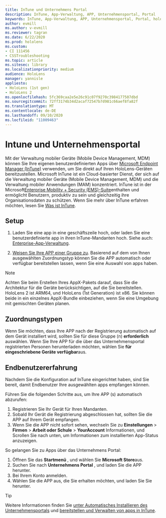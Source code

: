 ```yaml
---
title: InTune und Unternehmens Portal
description: InTune, App-Verwaltung, APP, Unternehmensportal, Portal
keywords: InTune, App-Verwaltung, APP, Unternehmensportal, Portal, hololens
author: evmill
ms.author: v-evmill
ms.reviewer: tagran
ms.date: 6/22/2020
ms.prod: hololens
ms.custom:
- CI 111456
- CSSTroubleshooting
ms.topic: article
ms.sitesec: library
ms.localizationpriority: medium
audience: HoloLens
manager: yannisle
appliesto:
- HoloLens (1st gen)
- HoloLens 2
ms.openlocfilehash: 5fc369caa2e5e26c91c07f9270c3984177507dbd
ms.sourcegitcommit: 72ff3174b34d2acaf72547b7d981c66aef8fa82f
ms.translationtype: MT
ms.contentlocale: de-DE
ms.lasthandoff: 09/10/2020
ms.locfileid: "11009463"
---
```

# Intune und Unternehmensportal

Mit der Verwaltung mobiler Geräte (Mobile Device Management, MDM) können Sie Ihre eigenen benutzerdefinierten Apps über [Microsoft Endpoint Manager (InTune)](https://docs.microsoft.com/intune/windows-holographic-for-business) verwenden, um Sie direkt auf Ihren HoloLens-Geräten bereitzustellen. Microsoft InTune ist ein Cloud-basierter Dienst, der sich auf die Verwaltung mobiler Geräte (Mobile Device Management, MDM) und die Verwaltung mobiler Anwendungen (MAM) konzentriert. InTune ist in der Microsoft[Enterprise Mobility + Security (EMS)-Suite](https://www.microsoft.com/microsoft-365/enterprise-mobility-security)enthalten und ermöglicht Benutzern, produktiv zu sein und gleichzeitig ihre Organisationsdaten zu schützen. Wenn Sie mehr über InTune erfahren möchten, lesen Sie [Was ist InTune](https://docs.microsoft.com/mem/intune/fundamentals/what-is-intune).

## Setup

1. Laden Sie eine app in eine geschäftszeile hoch, oder laden Sie eine benutzerdefinierte app in ihren InTune-Mandanten hoch. Siehe auch: [Enterprise-App-Verwaltung](https://docs.microsoft.com/windows/client-management/mdm/enterprise-app-management).

2. [Weisen Sie Ihre APP einer Gruppe zu](https://docs.microsoft.com/mem/intune/apps/apps-deploy). Basierend auf dem von Ihnen ausgewählten Zuordnungstyp können Sie die APP automatisch oder verfügbar bereitstellen lassen, wenn Sie eine Auswahl von apps haben. 

> [!NOTE] 
> Achten Sie beim Erstellen Ihres AppX-Pakets darauf, dass Sie die Architektur für die Geräte berücksichtigen, auf die Sie bereitstellen. HoloLens 2 ist ARM64, und HoloLens (1st Generation) ist x86. Sie können beide in ein einzelnes AppX-Bundle einbeziehen, wenn Sie eine Umgebung mit gemischten Geräten planen.

## Zuordnungstypen

Wenn Sie möchten, dass Ihre APP nach der Registrierung automatisch auf dem Gerät installiert wird, sollten Sie für diese Gruppe (n) **erforderlich** auswählen.
Wenn Sie Ihre APP für die über das Unternehmensportal registrierten Personen herunterladen möchten, wählen Sie **für eingeschriebene Geräte verfügbar**aus.


## Endbenutzererfahrung

Nachdem Sie die Konfiguration auf InTune eingerichtet haben, sind Sie bereit, damit Endbenutzer Ihre ausgewählten apps empfangen können.

Führen Sie die folgenden Schritte aus, um Ihre APP (s) automatisch abzurufen:
1. Registrieren Sie Ihr Gerät für Ihren Mandanten. 
2. Sobald Ihr Gerät die Registrierung abgeschlossen hat, sollten Sie die APP auf Ihrem Gerät empfangen. 
3. Wenn Sie die APP nicht sofort sehen, wechseln Sie zu **Einstellungen**  >  **Firmen**  >  **Arbeit oder Schule**  >  **YourAccount** Informationen, und Scrollen Sie nach unten, um Informationen zum installierten App-Status anzuzeigen.

So gelangen Sie zu Apps über das Unternehmens Portal:
1. Öffnen Sie das **Startmenü** , und wählen Sie **Microsoft Store**aus. 
2. Suchen Sie nach **Unternehmens Portal** , und laden Sie die APP herunter.
3. Bei Ihrem Konto anmelden.
4. Wählen Sie die APP aus, die Sie erhalten möchten, und laden Sie Sie herunter.

> [!Tip]
> Weitere Informationen finden Sie [unter Automatisches Installieren des Unternehmensportals](https://docs.microsoft.com/mem/intune/apps/company-portal-app) und [bereitstellen und Verwalten von apps in InTune](https://docs.microsoft.com/mem/intune/fundamentals/windows-holographic-for-business#deploy-and-manage-apps).
